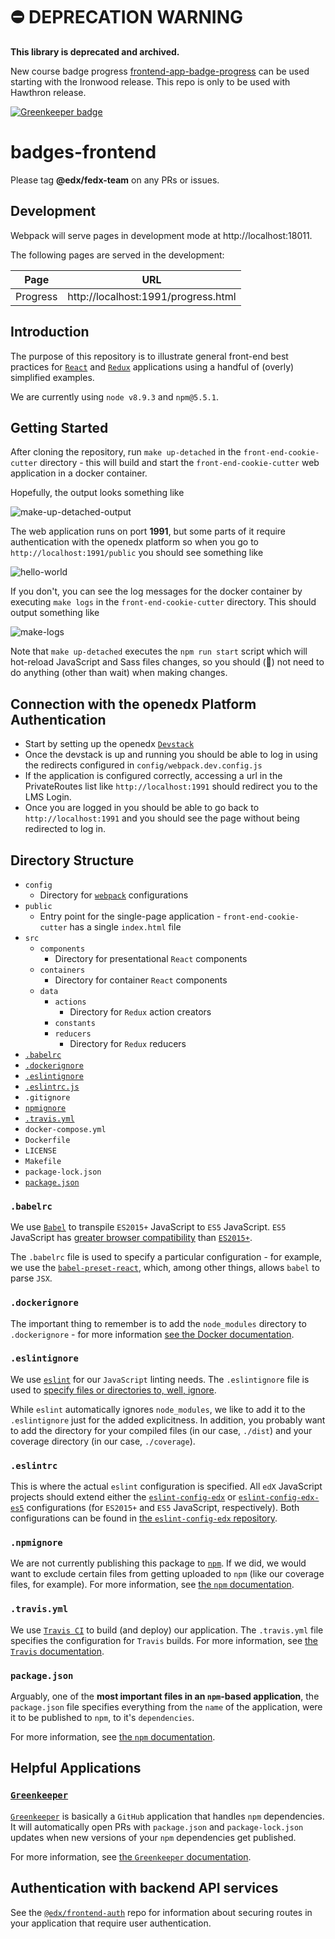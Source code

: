 # ⛔️ DEPRECATION WARNING
**This library is deprecated and archived.**

New course badge progress [frontend-app-badge-progress](https://github.com/CUCWD/frontend-app-badge-progress) can be used starting with the Ironwood release. This repo is only to be used with Hawthron release.  

[![Greenkeeper badge](https://badges.greenkeeper.io/edx/front-end-cookie-cutter-application.svg)](https://greenkeeper.io/)

# badges-frontend

Please tag **@edx/fedx-team** on any PRs or issues.

## Development

Webpack will serve pages in development mode at http://localhost:18011.

The following pages are served in the development:

| Page                 | URL                                              |
|----------------------|--------------------------------------------------|
| Progress             | http://localhost:1991/progress.html              |

## Introduction

The purpose of this repository is to illustrate general front-end best practices for [`React`](https://reactjs.org/) 
and [`Redux`](https://redux.js.org) applications using a handful of (overly) simplified examples.

We are currently using `node v8.9.3` and `npm@5.5.1`.

## Getting Started

After cloning the repository, run `make up-detached` in the `front-end-cookie-cutter` directory - this will build and 
start the `front-end-cookie-cutter` web application in a docker container.

Hopefully, the output looks something like

![make-up-detached-output](https://imgur.com/9oFeCzA.png)

The web application runs on port **1991**, but some parts of it require authentication with the openedx platform 
so when you go to `http://localhost:1991/public` you should see something like

![hello-world](https://imgur.com/JnnySGX.png)

If you don't, you can see the log messages for the docker container by executing `make logs` in the 
`front-end-cookie-cutter` directory. This should output something like

![make-logs](https://imgur.com/JDUEkZ3.png)

Note that `make up-detached` executes the `npm run start` script which will hot-reload JavaScript and Sass files 
changes, so you should (:crossed_fingers:) not need to do anything (other than wait) when making changes.

## Connection with the openedx Platform Authentication

- Start by setting up the openedx [`Devstack`](https://github.com/edx/devstack)
- Once the devstack is up and running you should be able to log in using the redirects 
configured in `config/webpack.dev.config.js`
- If the application is configured correctly, accessing a url in the PrivateRoutes list like
`http://localhost:1991` should redirect you to the LMS Login.
- Once you are logged in you should be able to go back to `http://localhost:1991` and you should see the 
page without being redirected to log in.


## Directory Structure

* `config`
  * Directory for [`webpack`](https://webpack.js.org/) configurations
* `public`
  * Entry point for the single-page application - `front-end-cookie-cutter` has a single `index.html` file
* `src`
  * `components`
    * Directory for presentational `React` components
  * `containers`
    * Directory for container `React` components
  * `data`
    * `actions`
      * Directory for `Redux` action creators
    * `constants`
    * `reducers`
      * Directory for `Redux` reducers
* [`.babelrc`](#babelrc)
* [`.dockerignore`](#dockerignore)
* [`.eslintignore`](#eslintignore)
* [`.eslintrc.js`](#eslintrcjs)
* `.gitignore`
* [`npmignore`](#npmignore)
* [`.travis.yml`](#travisyml)
* `docker-compose.yml`
* `Dockerfile`
* `LICENSE`
* `Makefile`
* `package-lock.json`
* [`package.json`](#packagejson)

### `.babelrc`

We use [`Babel`](https://babeljs.io/) to transpile `ES2015+` JavaScript to `ES5` JavaScript. `ES5` 
JavaScript has [greater browser compatibility](http://kangax.github.io/compat-table/es5/) than 
[`ES2015+`](http://kangax.github.io/compat-table/es6/).

The `.babelrc` file is used to specify a particular configuration - for example, we use the 
[`babel-preset-react`](https://babeljs.io/docs/plugins/preset-react/), which, among other things, 
allows `babel` to parse `JSX`.

### `.dockerignore`

The important thing to remember is to add the `node_modules` directory to `.dockerignore` - for more 
information [see the Docker documentation](https://docs.docker.com/engine/reference/builder/#dockerignore-file).

### `.eslintignore`

We use [`eslint`](https://eslint.org/) for our `JavaScript` linting needs. The `.eslintignore` file is used to 
[specify files or directories to, well, ignore](https://eslint.org/docs/user-guide/configuring#ignoring-files-and-directories).

While `eslint` automatically ignores `node_modules`, we like to add it to the `.eslintignore` just for the 
added explicitness. In addition, you probably want to add the directory for your compiled files (in our case, `./dist`)
 and your coverage directory (in our case, `./coverage`).

### `.eslintrc`

This is where the actual `eslint` configuration is specified. All `edX` JavaScript projects should extend either the 
[`eslint-config-edx`](https://github.com/edx/eslint-config-edx/blob/master/packages/eslint-config-edx/README.md) or 
[`eslint-config-edx-es5`](https://github.com/edx/eslint-config-edx/blob/master/packages/eslint-config-edx-es5/README.md) 
configurations (for `ES2015+` and `ES5` JavaScript, respectively). Both configurations can be found in 
[the `eslint-config-edx` repository](https://github.com/edx/eslint-config-edx).

### `.npmignore`

We are not currently publishing this package to [`npm`](https://www.npmjs.com/). If we did, we would want to exclude 
certain files from getting uploaded to `npm` (like our coverage files, for example). For more information, see 
[the `npm` documentation](https://docs.npmjs.com/misc/developers#keeping-files-out-of-your-package).

### `.travis.yml`

We use [`Travis CI`](https://travis-ci.org/) to build (and deploy) our application. The `.travis.yml` file specifies 
the configuration for `Travis` builds. For more information, see 
[the `Travis` documentation](https://docs.travis-ci.com/user/customizing-the-build/).

### `package.json`

Arguably, one of the **most important files in an `npm`-based application**, the `package.json` file specifies 
everything from the `name` of the application, were it to be published to `npm`, to it's `dependencies`.

For more information, see [the `npm` documentation](https://docs.npmjs.com/files/package.json).

## Helpful Applications

### [`Greenkeeper`](https://greenkeeper.io/)

[`Greenkeeper`](https://greenkeeper.io/) is basically a `GitHub` application that handles `npm` dependencies. It will
 automatically open PRs with `package.json` and `package-lock.json` updates when new versions of your `npm` dependencies 
 get published.

For more information, see [the `Greenkeeper` documentation](https://greenkeeper.io/docs.html#what-greenkeeper-does).

## Authentication with backend API services

See the [`@edx/frontend-auth`](https://github.com/edx/frontend-auth) repo for information about securing routes in 
your application that require user authentication.
